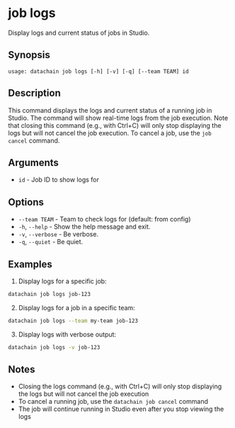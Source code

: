 # job logs

Display logs and current status of jobs in Studio.

## Synopsis

```usage
usage: datachain job logs [-h] [-v] [-q] [--team TEAM] id
```

## Description

This command displays the logs and current status of a running job in Studio. The command will show real-time logs from the job execution. Note that closing this command (e.g., with Ctrl+C) will only stop displaying the logs but will not cancel the job execution. To cancel a job, use the `job cancel` command.

## Arguments

* `id` - Job ID to show logs for

## Options

* `--team TEAM` - Team to check logs for (default: from config)
* `-h`, `--help` - Show the help message and exit.
* `-v`, `--verbose` - Be verbose.
* `-q`, `--quiet` - Be quiet.

## Examples

1. Display logs for a specific job:
```bash
datachain job logs job-123
```

2. Display logs for a job in a specific team:
```bash
datachain job logs --team my-team job-123
```

3. Display logs with verbose output:
```bash
datachain job logs -v job-123
```

## Notes

* Closing the logs command (e.g., with Ctrl+C) will only stop displaying the logs but will not cancel the job execution
* To cancel a running job, use the `datachain job cancel` command
* The job will continue running in Studio even after you stop viewing the logs
